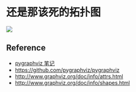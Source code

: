 还是那该死的拓扑图
===

![](http://laisky-blog.qiniudn.com/topo.jpg)

## Reference

- [pygraphviz 笔记](http://blog.laisky.com/p/pygraphviz/)
- https://github.com/pygraphviz/pygraphviz
- http://www.graphviz.org/doc/info/attrs.html
- http://www.graphviz.org/doc/info/shapes.html
